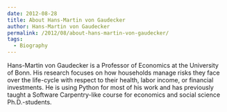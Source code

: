 ```yaml
---
date: 2012-08-28
title: About Hans-Martin von Gaudecker
author: Hans-Martin von Gaudecker
permalink: /2012/08/about-hans-martin-von-gaudecker/
tags:
  - Biography
---
```

Hans-Martin von Gaudecker is a Professor of Economics at the University of Bonn. His research focuses on how households manage risks they face over the life-cycle with respect to their health, labor income, or financial investments. He is using Python for most of his work and has previously taught a Software Carpentry-like course for economics and social science Ph.D.-students.
